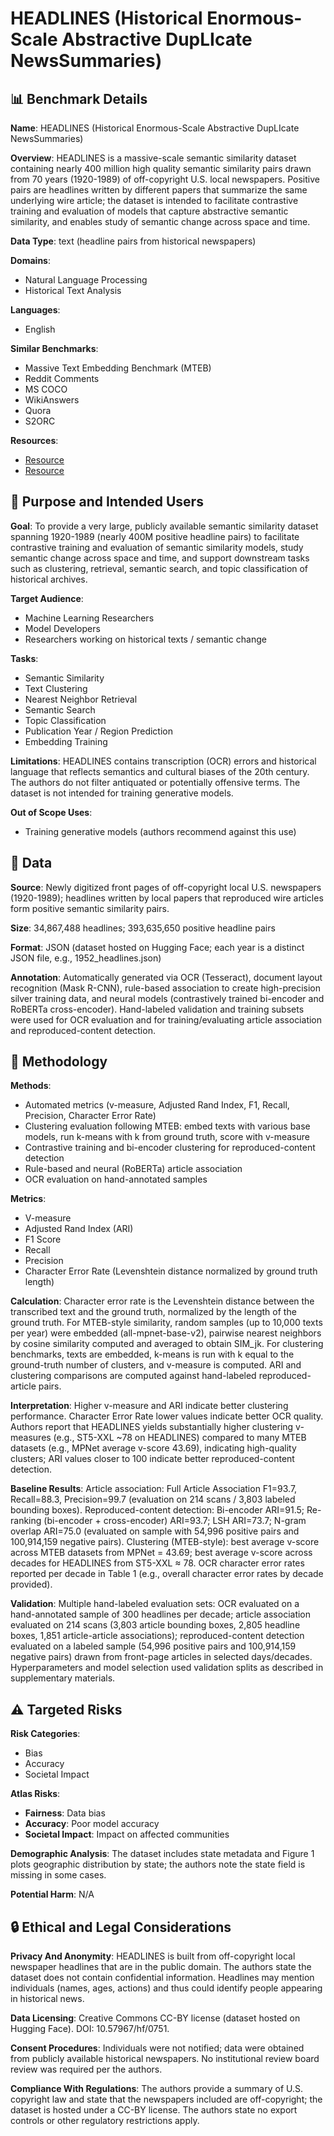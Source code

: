 # HEADLINES (Historical Enormous-Scale Abstractive DupLIcate NewsSummaries)

## 📊 Benchmark Details

**Name**: HEADLINES (Historical Enormous-Scale Abstractive DupLIcate NewsSummaries)

**Overview**: HEADLINES is a massive-scale semantic similarity dataset containing nearly 400 million high quality semantic similarity pairs drawn from 70 years (1920-1989) of off-copyright U.S. local newspapers. Positive pairs are headlines written by different papers that summarize the same underlying wire article; the dataset is intended to facilitate contrastive training and evaluation of models that capture abstractive semantic similarity, and enables study of semantic change across space and time.

**Data Type**: text (headline pairs from historical newspapers)

**Domains**:
- Natural Language Processing
- Historical Text Analysis

**Languages**:
- English

**Similar Benchmarks**:
- Massive Text Embedding Benchmark (MTEB)
- Reddit Comments
- MS COCO
- WikiAnswers
- Quora
- S2ORC

**Resources**:
- [Resource](https://huggingface.co/datasets/dell-research-harvard/headlines-semantic-similarity)
- [Resource](https://arxiv.org/abs/2306.17810)

## 🎯 Purpose and Intended Users

**Goal**: To provide a very large, publicly available semantic similarity dataset spanning 1920-1989 (nearly 400M positive headline pairs) to facilitate contrastive training and evaluation of semantic similarity models, study semantic change across space and time, and support downstream tasks such as clustering, retrieval, semantic search, and topic classification of historical archives.

**Target Audience**:
- Machine Learning Researchers
- Model Developers
- Researchers working on historical texts / semantic change

**Tasks**:
- Semantic Similarity
- Text Clustering
- Nearest Neighbor Retrieval
- Semantic Search
- Topic Classification
- Publication Year / Region Prediction
- Embedding Training

**Limitations**: HEADLINES contains transcription (OCR) errors and historical language that reflects semantics and cultural biases of the 20th century. The authors do not filter antiquated or potentially offensive terms. The dataset is not intended for training generative models.

**Out of Scope Uses**:
- Training generative models (authors recommend against this use)

## 💾 Data

**Source**: Newly digitized front pages of off-copyright local U.S. newspapers (1920-1989); headlines written by local papers that reproduced wire articles form positive semantic similarity pairs.

**Size**: 34,867,488 headlines; 393,635,650 positive headline pairs

**Format**: JSON (dataset hosted on Hugging Face; each year is a distinct JSON file, e.g., 1952_headlines.json)

**Annotation**: Automatically generated via OCR (Tesseract), document layout recognition (Mask R-CNN), rule-based association to create high-precision silver training data, and neural models (contrastively trained bi-encoder and RoBERTa cross-encoder). Hand-labeled validation and training subsets were used for OCR evaluation and for training/evaluating article association and reproduced-content detection.

## 🔬 Methodology

**Methods**:
- Automated metrics (v-measure, Adjusted Rand Index, F1, Recall, Precision, Character Error Rate)
- Clustering evaluation following MTEB: embed texts with various base models, run k-means with k from ground truth, score with v-measure
- Contrastive training and bi-encoder clustering for reproduced-content detection
- Rule-based and neural (RoBERTa) article association
- OCR evaluation on hand-annotated samples

**Metrics**:
- V-measure
- Adjusted Rand Index (ARI)
- F1 Score
- Recall
- Precision
- Character Error Rate (Levenshtein distance normalized by ground truth length)

**Calculation**: Character error rate is the Levenshtein distance between the transcribed text and the ground truth, normalized by the length of the ground truth. For MTEB-style similarity, random samples (up to 10,000 texts per year) were embedded (all-mpnet-base-v2), pairwise nearest neighbors by cosine similarity computed and averaged to obtain SIM_jk. For clustering benchmarks, texts are embedded, k-means is run with k equal to the ground-truth number of clusters, and v-measure is computed. ARI and clustering comparisons are computed against hand-labeled reproduced-article pairs.

**Interpretation**: Higher v-measure and ARI indicate better clustering performance. Character Error Rate lower values indicate better OCR quality. Authors report that HEADLINES yields substantially higher clustering v-measures (e.g., ST5-XXL ~78 on HEADLINES) compared to many MTEB datasets (e.g., MPNet average v-score 43.69), indicating high-quality clusters; ARI values closer to 100 indicate better reproduced-content detection.

**Baseline Results**: Article association: Full Article Association F1=93.7, Recall=88.3, Precision=99.7 (evaluation on 214 scans / 3,803 labeled bounding boxes). Reproduced-content detection: Bi-encoder ARI=91.5; Re-ranking (bi-encoder + cross-encoder) ARI=93.7; LSH ARI=73.7; N-gram overlap ARI=75.0 (evaluated on sample with 54,996 positive pairs and 100,914,159 negative pairs). Clustering (MTEB-style): best average v-score across MTEB datasets from MPNet = 43.69; best average v-score across decades for HEADLINES from ST5-XXL ≈ 78. OCR character error rates reported per decade in Table 1 (e.g., overall character error rates by decade provided).

**Validation**: Multiple hand-labeled evaluation sets: OCR evaluated on a hand-annotated sample of 300 headlines per decade; article association evaluated on 214 scans (3,803 article bounding boxes, 2,805 headline boxes, 1,851 article-article associations); reproduced-content detection evaluated on a labeled sample (54,996 positive pairs and 100,914,159 negative pairs) drawn from front-page articles in selected days/decades. Hyperparameters and model selection used validation splits as described in supplementary materials.

## ⚠️ Targeted Risks

**Risk Categories**:
- Bias
- Accuracy
- Societal Impact

**Atlas Risks**:
- **Fairness**: Data bias
- **Accuracy**: Poor model accuracy
- **Societal Impact**: Impact on affected communities

**Demographic Analysis**: The dataset includes state metadata and Figure 1 plots geographic distribution by state; the authors note the state field is missing in some cases.

**Potential Harm**: N/A

## 🔒 Ethical and Legal Considerations

**Privacy And Anonymity**: HEADLINES is built from off-copyright local newspaper headlines that are in the public domain. The authors state the dataset does not contain confidential information. Headlines may mention individuals (names, ages, actions) and thus could identify people appearing in historical news.

**Data Licensing**: Creative Commons CC-BY license (dataset hosted on Hugging Face). DOI: 10.57967/hf/0751.

**Consent Procedures**: Individuals were not notified; data were obtained from publicly available historical newspapers. No institutional review board review was required per the authors.

**Compliance With Regulations**: The authors provide a summary of U.S. copyright law and state that the newspapers included are off-copyright; the dataset is hosted under a CC-BY license. The authors state no export controls or other regulatory restrictions apply.
